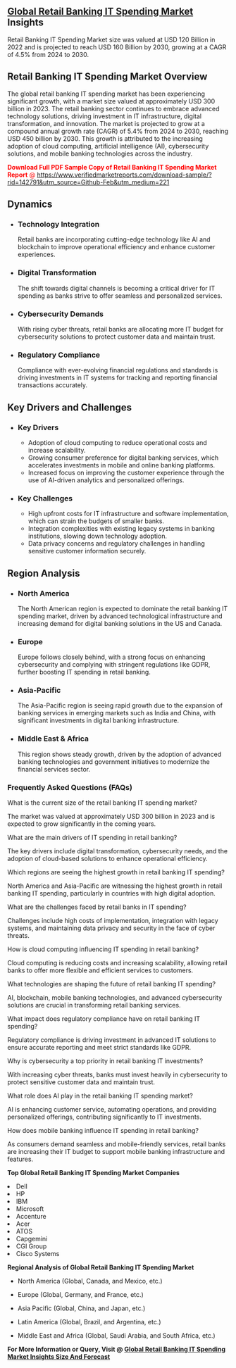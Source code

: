 <h2><a href="https://www.verifiedmarketreports.com/download-sample/?rid=142791&amp;utm_source=Github&amp;utm_medium=221" target="_blank">Global Retail Banking IT Spending Market</a> Insights</h2><p>Retail Banking IT Spending Market size was valued at USD 120 Billion in 2022 and is projected to reach USD 160 Billion by 2030, growing at a CAGR of 4.5% from 2024 to 2030.</p><p> <h2>Retail Banking IT Spending Market Overview</h2> <p>The global retail banking IT spending market has been experiencing significant growth, with a market size valued at approximately USD 300 billion in 2023. The retail banking sector continues to embrace advanced technology solutions, driving investment in IT infrastructure, digital transformation, and innovation. The market is projected to grow at a compound annual growth rate (CAGR) of 5.4% from 2024 to 2030, reaching USD 450 billion by 2030. This growth is attributed to the increasing adoption of cloud computing, artificial intelligence (AI), cybersecurity solutions, and mobile banking technologies across the industry.</p> <p><p><span class=""><span style="color: #ff0000;"><strong>Download Full PDF Sample Copy of Retail Banking IT Spending Market Report</strong> @ </span><a href="https://www.verifiedmarketreports.com/download-sample/?rid=142791&amp;utm_source=Github-Feb&amp;utm_medium=221" target="_blank">https://www.verifiedmarketreports.com/download-sample/?rid=142791&amp;utm_source=Github-Feb&amp;utm_medium=221</a></span></p></p> <h2>Dynamics</h2> <ul> <li><h3>Technology Integration</h3> Retail banks are incorporating cutting-edge technology like AI and blockchain to improve operational efficiency and enhance customer experiences.</li> <li><h3>Digital Transformation</h3> The shift towards digital channels is becoming a critical driver for IT spending as banks strive to offer seamless and personalized services.</li> <li><h3>Cybersecurity Demands</h3> With rising cyber threats, retail banks are allocating more IT budget for cybersecurity solutions to protect customer data and maintain trust.</li> <li><h3>Regulatory Compliance</h3> Compliance with ever-evolving financial regulations and standards is driving investments in IT systems for tracking and reporting financial transactions accurately.</li> </ul> <h2>Key Drivers and Challenges</h2> <ul> <li><h3>Key Drivers</h3> <ul> <li>Adoption of cloud computing to reduce operational costs and increase scalability.</li> <li>Growing consumer preference for digital banking services, which accelerates investments in mobile and online banking platforms.</li> <li>Increased focus on improving the customer experience through the use of AI-driven analytics and personalized offerings.</li> </ul> </li> <li><h3>Key Challenges</h3> <ul> <li>High upfront costs for IT infrastructure and software implementation, which can strain the budgets of smaller banks.</li> <li>Integration complexities with existing legacy systems in banking institutions, slowing down technology adoption.</li> <li>Data privacy concerns and regulatory challenges in handling sensitive customer information securely.</li> </ul> </li> </ul> <h2>Region Analysis</h2> <ul> <li><h3>North America</h3> The North American region is expected to dominate the retail banking IT spending market, driven by advanced technological infrastructure and increasing demand for digital banking solutions in the US and Canada.</li> <li><h3>Europe</h3> Europe follows closely behind, with a strong focus on enhancing cybersecurity and complying with stringent regulations like GDPR, further boosting IT spending in retail banking.</li> <li><h3>Asia-Pacific</h3> The Asia-Pacific region is seeing rapid growth due to the expansion of banking services in emerging markets such as India and China, with significant investments in digital banking infrastructure.</li> <li><h3>Middle East & Africa</h3> This region shows steady growth, driven by the adoption of advanced banking technologies and government initiatives to modernize the financial services sector.</li> </ul> <h3>Frequently Asked Questions (FAQs)</h3> <p>What is the current size of the retail banking IT spending market?</p> <p>The market was valued at approximately USD 300 billion in 2023 and is expected to grow significantly in the coming years.</p> <p>What are the main drivers of IT spending in retail banking?</p> <p>The key drivers include digital transformation, cybersecurity needs, and the adoption of cloud-based solutions to enhance operational efficiency.</p> <p>Which regions are seeing the highest growth in retail banking IT spending?</p> <p>North America and Asia-Pacific are witnessing the highest growth in retail banking IT spending, particularly in countries with high digital adoption.</p> <p>What are the challenges faced by retail banks in IT spending?</p> <p>Challenges include high costs of implementation, integration with legacy systems, and maintaining data privacy and security in the face of cyber threats.</p> <p>How is cloud computing influencing IT spending in retail banking?</p> <p>Cloud computing is reducing costs and increasing scalability, allowing retail banks to offer more flexible and efficient services to customers.</p> <p>What technologies are shaping the future of retail banking IT spending?</p> <p>AI, blockchain, mobile banking technologies, and advanced cybersecurity solutions are crucial in transforming retail banking services.</p> <p>What impact does regulatory compliance have on retail banking IT spending?</p> <p>Regulatory compliance is driving investment in advanced IT solutions to ensure accurate reporting and meet strict standards like GDPR.</p> <p>Why is cybersecurity a top priority in retail banking IT investments?</p> <p>With increasing cyber threats, banks must invest heavily in cybersecurity to protect sensitive customer data and maintain trust.</p> <p>What role does AI play in the retail banking IT spending market?</p> <p>AI is enhancing customer service, automating operations, and providing personalized offerings, contributing significantly to IT investments.</p> <p>How does mobile banking influence IT spending in retail banking?</p> <p>As consumers demand seamless and mobile-friendly services, retail banks are increasing their IT budget to support mobile banking infrastructure and features.</p> </p><p><strong>Top Global Retail Banking IT Spending Market Companies</strong></p><div data-test-id=""><p><li>Dell</li><li> HP</li><li> IBM</li><li> Microsoft</li><li> Accenture</li><li> Acer</li><li> ATOS</li><li> Capgemini</li><li> CGI Group</li><li> Cisco Systems</li></p><div><strong>Regional Analysis of&nbsp;Global Retail Banking IT Spending Market</strong></div><ul><li dir="ltr"><p dir="ltr">North America&nbsp;(Global, Canada, and Mexico, etc.)</p></li><li dir="ltr"><p dir="ltr">Europe (Global, Germany, and France, etc.)</p></li><li dir="ltr"><p dir="ltr">Asia Pacific&nbsp;(Global, China, and Japan, etc.)</p></li><li dir="ltr"><p dir="ltr">Latin America&nbsp;(Global, Brazil, and Argentina, etc.)</p></li><li dir="ltr">Middle East and Africa&nbsp;(Global, Saudi Arabia, and South Africa, etc.)</li></ul><p><strong>For More Information or Query, Visit @&nbsp;</strong><strong><a href="https://www.verifiedmarketreports.com/product/global-retail-banking-it-spending-market-report-2019-competitive-landscape-trends-and-opportunities/?utm_source=Github&amp;utm_medium=221" target="_blank">Global Retail Banking IT Spending Market Insights Size And Forecast</a></strong></p></div>
